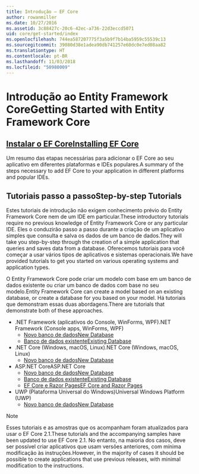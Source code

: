 ```yaml
---
title: Introdução – EF Core
author: rowanmiller
ms.date: 10/27/2016
ms.assetid: 3c88427c-20c6-42ec-a736-22d3eccd5071
uid: core/get-started/index
ms.openlocfilehash: 744ea587207775f3a5b9f7b14ba5959c55539c13
ms.sourcegitcommit: 39080d38e1adea90db741257e60dc0e7ed08aa82
ms.translationtype: HT
ms.contentlocale: pt-BR
ms.lasthandoff: 11/03/2018
ms.locfileid: "50980009"
---
```

# <a name="getting-started-with-entity-framework-core"></a><span data-ttu-id="7d92e-102">Introdução ao Entity Framework Core</span><span class="sxs-lookup"><span data-stu-id="7d92e-102">Getting Started with Entity Framework Core</span></span>

## <a name="installing-ef-coreinstallindexmd"></a>[<span data-ttu-id="7d92e-103">Instalar o EF Core</span><span class="sxs-lookup"><span data-stu-id="7d92e-103">Installing EF Core</span></span>](install/index.md)

<span data-ttu-id="7d92e-104">Um resumo das etapas necessárias para adicionar o EF Core ao seu aplicativo em diferentes plataformas e IDEs populares.</span><span class="sxs-lookup"><span data-stu-id="7d92e-104">A summary of the steps necessary to add EF Core to your application in different platforms and popular IDEs.</span></span>

## <a name="step-by-step-tutorials"></a><span data-ttu-id="7d92e-105">Tutoriais passo a passo</span><span class="sxs-lookup"><span data-stu-id="7d92e-105">Step-by-step Tutorials</span></span>

<span data-ttu-id="7d92e-106">Estes tutoriais de introdução não exigem conhecimento prévio do Entity Framework Core nem de um IDE em particular.</span><span class="sxs-lookup"><span data-stu-id="7d92e-106">These introductory tutorials require no previous knowledge of Entity Framework Core or any particular IDE.</span></span> <span data-ttu-id="7d92e-107">Eles o conduzirão passo a passo durante a criação de um aplicativo simples que consulta e salva os dados de um banco de dados.</span><span class="sxs-lookup"><span data-stu-id="7d92e-107">They will take you step-by-step through the creation of a simple application that queries and saves data from a database.</span></span> <span data-ttu-id="7d92e-108">Oferecemos tutoriais para você começar a usar vários tipos de aplicativos e sistemas operacionais.</span><span class="sxs-lookup"><span data-stu-id="7d92e-108">We have provided tutorials to get you started on various operating systems and application types.</span></span>

<span data-ttu-id="7d92e-109">O Entity Framework Core pode criar um modelo com base em um banco de dados existente ou criar um banco de dados com base no seu modelo.</span><span class="sxs-lookup"><span data-stu-id="7d92e-109">Entity Framework Core can create a model based on an existing database, or create a database for you based on your model.</span></span> <span data-ttu-id="7d92e-110">Há tutoriais que demonstram essas duas abordagens.</span><span class="sxs-lookup"><span data-stu-id="7d92e-110">There are tutorials that demonstrate both of these approaches.</span></span>

* <span data-ttu-id="7d92e-111">.NET Framework (aplicativos do Console, WinForms, WPF)</span><span class="sxs-lookup"><span data-stu-id="7d92e-111">.NET Framework (Console apps, WinForms, WPF)</span></span>
  * [<span data-ttu-id="7d92e-112">Novo banco de dados</span><span class="sxs-lookup"><span data-stu-id="7d92e-112">New Database</span></span>](full-dotnet/new-db.md)
  * [<span data-ttu-id="7d92e-113">Banco de dados existente</span><span class="sxs-lookup"><span data-stu-id="7d92e-113">Existing Database</span></span>](full-dotnet/existing-db.md)
* <span data-ttu-id="7d92e-114">.NET Core (Windows, macOS, Linux)</span><span class="sxs-lookup"><span data-stu-id="7d92e-114">.NET Core (Windows, macOS, Linux)</span></span>
  * [<span data-ttu-id="7d92e-115">Novo banco de dados</span><span class="sxs-lookup"><span data-stu-id="7d92e-115">New Database</span></span>](netcore/new-db-sqlite.md)
* <span data-ttu-id="7d92e-116">ASP.NET Core</span><span class="sxs-lookup"><span data-stu-id="7d92e-116">ASP.NET Core</span></span>
  * [<span data-ttu-id="7d92e-117">Novo banco de dados</span><span class="sxs-lookup"><span data-stu-id="7d92e-117">New Database</span></span>](aspnetcore/new-db.md)
  * [<span data-ttu-id="7d92e-118">Banco de dados existente</span><span class="sxs-lookup"><span data-stu-id="7d92e-118">Existing Database</span></span>](aspnetcore/existing-db.md)
  * [<span data-ttu-id="7d92e-119">EF Core e Razor Pages</span><span class="sxs-lookup"><span data-stu-id="7d92e-119">EF Core and Razor Pages</span></span>](/aspnet/core/data/ef-rp/intro)
* <span data-ttu-id="7d92e-120">UWP (Plataforma Universal do Windows)</span><span class="sxs-lookup"><span data-stu-id="7d92e-120">Universal Windows Platform (UWP)</span></span>
  * [<span data-ttu-id="7d92e-121">Novo banco de dados</span><span class="sxs-lookup"><span data-stu-id="7d92e-121">New Database</span></span>](uwp/getting-started.md)

> [!NOTE]  
> <span data-ttu-id="7d92e-122">Esses tutoriais e as amostras que os acompanham foram atualizados para usar o EF Core 2.1.</span><span class="sxs-lookup"><span data-stu-id="7d92e-122">These tutorials and the accompanying samples have been updated to use EF Core 2.1.</span></span> <span data-ttu-id="7d92e-123">No entanto, na maioria dos casos, deve ser possível criar aplicativos que usam versões anteriores, com mínima modificação às instruções.</span><span class="sxs-lookup"><span data-stu-id="7d92e-123">However, in the majority of cases it should be possible to create applications that use previous releases, with minimal modification to the instructions.</span></span> 
